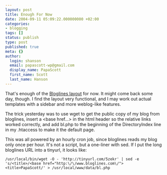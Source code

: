 ```yaml
---
layout: post
title: Enough For Now
date: 2004-09-11 05:09:22.000000000 +02:00
categories:
- blogging
tags: []
status: publish
type: post
published: true
meta: {}
author:
  login: shanson
  email: papascott-wp@gmail.com
  display_name: PapaScott
  first_name: Scott
  last_name: Hanson
---
```

<p>That's enough of the <a href="http://www.papascott.de/bl.php">Bloglines layout</a> for now. It might come back some day, though. I find the layout very functional, and I may work out actual templates with a sidebar and more weblog-like features.</p>
<p>The trick yesterday was to use wget to get the public copy of my blog from bloglines, insert a &lt;base href...&gt; in the html header so the relative links worked correctly, and add bl.php to the beginning of the DirectoryIndex line in my .htaccess to make it the default page. </p>
<p>This was all powered by an hourly cron job, since bloglines reads my blog only once per hour. It's not a script, but a one-liner with sed. If I put the long bloglines URL into a tinyurl, it looks like:</p>
<p><code>/usr/local/bin/wget -O - 'http://tinyurl.com/5zekr' | sed -e 's/&lt;title>/&lt;base href="http:&#92;/&#92;/www.bloglines.com&#92;/">&lt;title>PapaScott/' > /usr/local/www/data/bl.php</code></p>
